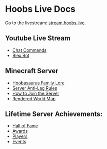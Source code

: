 # Hoobs Live Docs

Go to the livestream: [stream.hoobs.live](https://stream.hoobs.live/).


## Youtube Live Stream
* [Chat Commands](../youtube#commands)
* [Blex Bot](../youtube#blexbot)


## Minecraft Server
* [Hoobasaurus Family Lore](lore)
* [Server Anti-Lag Rules](rules/lag)
* [How to Join the Server](help/connecting)
* [Rendered World Map](https://map.hoobs.live/)


## Lifetime Server Achievements:
* [Hall of Fame](https://hoobs.live/minecraft/#hof)​​
* [Awards](https://hoobs.live/minecraft/#awards​​)
* [Players](https://hoobs.live/minecraft/#players​​)
* [Events](https://hoobs.live/minecraft/#events​​)
